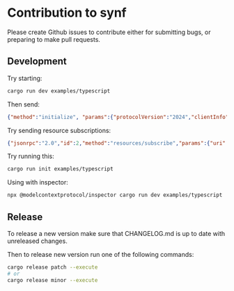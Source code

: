 # Contribution to synf

Please create Github issues to contribute either for submitting bugs, or preparing to make pull requests.

## Development

Try starting:

```bash
cargo run dev examples/typescript
```

Then send:

```json
{"method":"initialize", "params":{"protocolVersion":"2024","clientInfo":{"name": "tst","version":"1.0.0"}, "capabilities":{}}, "jsonrpc": "2.0", "id":1}

```

Try sending resource subscriptions:
```json
{"jsonrpc":"2.0","id":2,"method":"resources/subscribe","params":{"uri":"file:///project/src/main.ts"}}
```

Try running this:

```bash
cargo run init examples/typescript
```

Using with inspector:

```bash
npx @modelcontextprotocol/inspector cargo run dev examples/typescript
```

## Release

To release a new version make sure that CHANGELOG.md is up to date with unreleased changes.

Then to release new version run one of the following commands:

```bash
cargo release patch --execute
# or
cargo release minor --execute
```
